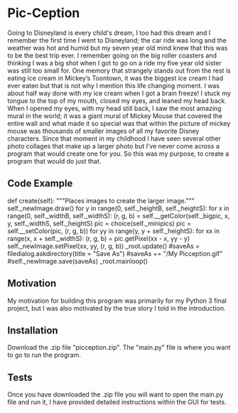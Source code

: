 # Pic-Ception
Going to Disneyland is every child's dream, I too had this dream and I remember the first time I went to Disneyland; the car ride was long and the weather was hot and humid but my seven year old mind knew that this was to be the best trip ever. I remember going on the big roller coasters and thinking I was a big shot when I got to go on a ride my five year old sister was still too small for. One memory that strangely stands out from the rest is eating ice cream in Mickey’s Toontown, it was the biggest ice cream I had ever eaten but that is not why I mention this life changing moment. I was about half way done with my ice cream when I got a brain freeze! I stuck my tongue to the top of my mouth, closed my eyes, and leaned my head back. When I opened my eyes, with my head still back, I saw the most amazing mural in the world; it was a giant mural of Mickey Mouse that covered the entire wall and what made it so special was that within the picture of mickey mouse was thousands of smaller images of all my favorite Disney characters. Since that moment in my childhood I have seen several other photo collages that make up a larger photo but I’ve never come across a program that would create one for you. So this was my purpose, to create a program that would do just that.

## Code Example

def create(self):
		"""Places images to create the larger image."""
		self._newImage.draw()
		for y in range(0, self._heightB, self._heightS):
			for x in range(0, self._widthB, self._widthS):
				(r, g, b) = self.__getColor(self._bigpic, x, y, self._widthS, self._heightS)
				pic = choice(self._minipics)
				pic = self.__setColor(pic, (r, g, b))
				for yy in range(y, y + self._heightS):
					for xx in range(x, x + self._widthS):
						(r, g, b) = pic.getPixel(xx - x, yy - y)
						self._newImage.setPixel(xx, yy, (r, g, b))
			_root.update()
		#saveAs = filedialog.askdirectory(title = "Save As")
		#saveAs += "/My Picception.gif"
		#self._newImage.save(saveAs)
		_root.mainloop()

## Motivation

My motivation for building this program was primarily for my Python 3 final project, but I was also motivated by the true story I told in the introduction.

## Installation

Download the .zip file "picception.zip". The "main.py" file is where you want to go to run the program.

## Tests

Once you have downloaded the .zip file you will want to open the main.py file and run it, I have provided detailed instructions within the GUI for tests.
